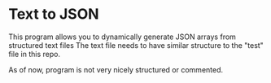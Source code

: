# Text to JSON

This program allows you to dynamically generate JSON arrays from structured text files
The text file needs to have similar structure to the "test" file in this repo.

As of now, program is not very nicely structured or commented.